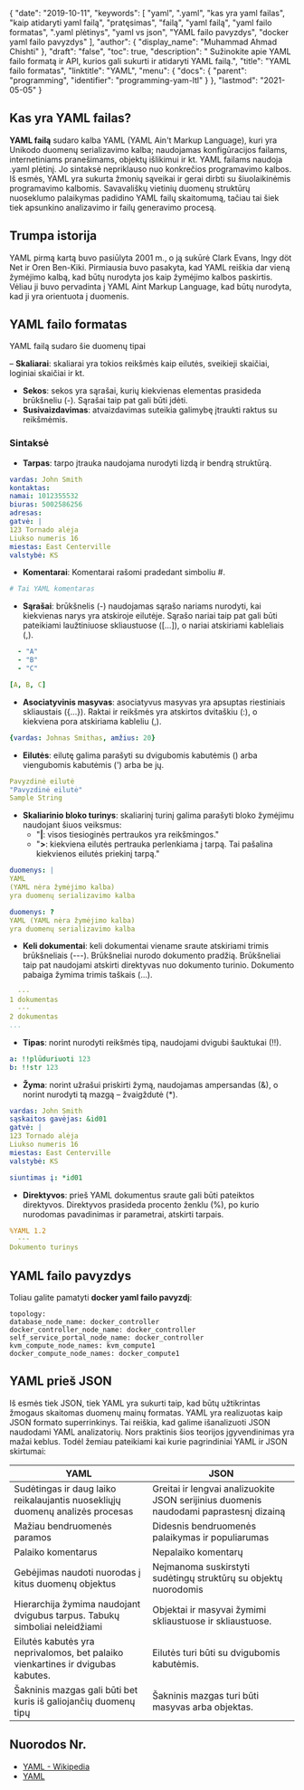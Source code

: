 {
  "date": "2019-10-11",
  "keywords": [
"yaml",
".yaml",
"kas yra yaml failas",
"kaip atidaryti yaml failą",
"pratęsimas",
"failą",
"yaml failą",
"yaml failo formatas",
".yaml plėtinys",
"yaml vs json",
"YAML failo pavyzdys",
"docker yaml failo pavyzdys"
],
  "author": {
    "display_name": "Muhammad Ahmad Chishti"
},
  "draft": "false",
  "toc": true,
  "description": " Sužinokite apie YAML failo formatą ir API, kurios gali sukurti ir atidaryti YAML failą.",
  "title": "YAML failo formatas",
  "linktitle": "YAML",
  "menu": {
    "docs": {
      "parent": "programming",
      "identifier": "programming-yam-ltl"
}
},
  "lastmod": "2021-05-05"
}

## Kas yra YAML failas? ##

**YAML failą** sudaro kalba YAML (YAML Ain't Markup Language), kuri yra Unikodo duomenų serializavimo kalba; naudojamas konfigūracijos failams, internetiniams pranešimams, objektų išlikimui ir kt. YAML failams naudoja .yaml plėtinį. Jo sintaksė nepriklauso nuo konkrečios programavimo kalbos. Iš esmės, YAML yra sukurta žmonių sąveikai ir gerai dirbti su šiuolaikinėmis programavimo kalbomis. Savavališkų vietinių duomenų struktūrų nuoseklumo palaikymas padidino YAML failų skaitomumą, tačiau tai šiek tiek apsunkino analizavimo ir failų generavimo procesą.

## Trumpa istorija ##

YAML pirmą kartą buvo pasiūlyta 2001 m., o ją sukūrė Clark Evans, Ingy döt Net ir Oren Ben-Kiki. Pirmiausia buvo pasakyta, kad YAML reiškia dar vieną žymėjimo kalbą, kad būtų nurodyta jos kaip žymėjimo kalbos paskirtis. Vėliau ji buvo pervadinta į YAML Aint Markup Language, kad būtų nurodyta, kad ji yra orientuota į duomenis.


## YAML failo formatas ##

YAML failą sudaro šie duomenų tipai

– **Skaliarai**: skaliarai yra tokios reikšmės kaip eilutės, sveikieji skaičiai, loginiai skaičiai ir kt.
- **Sekos**: sekos yra sąrašai, kurių kiekvienas elementas prasideda brūkšneliu (-). Sąrašai taip pat gali būti įdėti.
- **Susivaizdavimas**: atvaizdavimas suteikia galimybę įtraukti raktus su reikšmėmis.

### Sintaksė ###

- **Tarpas**: tarpo įtrauka naudojama nurodyti lizdą ir bendrą struktūrą.

``` yaml
vardas: John Smith
kontaktas:
namai: 1012355532
biuras: 5002586256
adresas:
gatvė: |
123 Tornado alėja
Liukso numeris 16
miestas: East Centerville
valstybė: KS
```

- **Komentarai**: Komentarai rašomi pradedant simboliu #.

``` yaml
# Tai YAML komentaras
```

- **Sąrašai**: brūkšnelis (-) naudojamas sąrašo nariams nurodyti, kai kiekvienas narys yra atskiroje eilutėje. Sąrašo nariai taip pat gali būti pateikiami laužtiniuose skliaustuose ([...]), o nariai atskiriami kableliais (,).

``` yaml
  - "A"
  - "B"
  - "C"
```

``` yaml
[A, B, C]
```

- **Asociatyvinis masyvas**: asociatyvus masyvas yra apsuptas riestiniais skliaustais ({...}). Raktai ir reikšmės yra atskirtos dvitaškiu (:), o kiekviena pora atskiriama kableliu (,).

``` yaml
{vardas: Johnas Smithas, amžius: 20}
```

- **Eilutės**: eilutę galima parašyti su dvigubomis kabutėmis () arba viengubomis kabutėmis (') arba be jų.

``` yaml
Pavyzdinė eilutė
"Pavyzdinė eilutė"
Sample String
```

- **Skaliarinio bloko turinys**: skaliarinį turinį galima parašyti bloko žymėjimu naudojant šiuos veiksmus:
  - "**|**: visos tiesioginės pertraukos yra reikšmingos."
  - "**>**: kiekviena eilutės pertrauka perlenkiama į tarpą. Tai pašalina kiekvienos eilutės priekinį tarpą."

``` yaml
duomenys: |
YAML
(YAML nėra žymėjimo kalba)
yra duomenų serializavimo kalba
```

``` yaml
duomenys: ?
YAML (YAML nėra žymėjimo kalba)
yra duomenų serializavimo kalba
```

- **Keli dokumentai**: keli dokumentai viename sraute atskiriami trimis brūkšneliais (---). Brūkšneliai nurodo dokumento pradžią. Brūkšneliai taip pat naudojami atskirti direktyvas nuo dokumento turinio. Dokumento pabaiga žymima trimis taškais (...).

``` yaml
  ---
1 dokumentas
  ---
2 dokumentas
...
```

- **Tipas**: norint nurodyti reikšmės tipą, naudojami dvigubi šauktukai (!!).

``` yaml
a: !!plūduriuoti 123
b: !!str 123
```

- **Žyma**: norint užrašui priskirti žymą, naudojamas ampersandas (&), o norint nurodyti tą mazgą – žvaigždutė (*).

``` yaml
vardas: John Smith
sąskaitos gavėjas: &id01
gatvė: |
123 Tornado alėja
Liukso numeris 16
miestas: East Centerville
valstybė: KS

siuntimas į: *id01
```

- **Direktyvos**: prieš YAML dokumentus sraute gali būti pateiktos direktyvos. Direktyvos prasideda procento ženklu (%), po kurio nurodomas pavadinimas ir parametrai, atskirti tarpais.

``` yaml
%YAML 1.2
  ---
Dokumento turinys
```
## YAML failo pavyzdys
Toliau galite pamatyti **docker yaml failo pavyzdį**:

```
topology:
database_node_name: docker_controller
docker_controller_node_name: docker_controller
self_service_portal_node_name: docker_controller
kvm_compute_node_names: kvm_compute1
docker_compute_node_names: docker_compute1
```

## YAML prieš JSON
Iš esmės tiek JSON, tiek YAML yra sukurti taip, kad būtų užtikrintas žmogaus skaitomas duomenų mainų formatas. YAML yra realizuotas kaip JSON formato superrinkinys. Tai reiškia, kad galime išanalizuoti JSON naudodami YAML analizatorių. Nors praktinis šios teorijos įgyvendinimas yra mažai keblus. Todėl žemiau pateikiami kai kurie pagrindiniai YAML ir JSON skirtumai:

|YAML| JSON|
---|---|
|Sudėtingas ir daug laiko reikalaujantis nuosekliųjų duomenų analizės procesas |Greitai ir lengvai analizuokite JSON serijinius duomenis naudodami paprastesnį dizainą|
|Mažiau bendruomenės paramos| Didesnis bendruomenės palaikymas ir populiarumas|
|Palaiko komentarus| Nepalaiko komentarų|
|Gebėjimas naudoti nuorodas į kitus duomenų objektus| Neįmanoma suskirstyti sudėtingų struktūrų su objektų nuorodomis|
|Hierarchija žymima naudojant dvigubus tarpus. Tabukų simboliai neleidžiami|Objektai ir masyvai žymimi skliaustuose ir skliaustuose.|
|Eilutės kabutės yra neprivalomos, bet palaiko vienkartines ir dvigubas kabutes.|Eilutės turi būti su dvigubomis kabutėmis.|
|Šakninis mazgas gali būti bet kuris iš galiojančių duomenų tipų|Šakninis mazgas turi būti masyvas arba objektas.|


## Nuorodos Nr.

- [YAML - Wikipedia](https://en.wikipedia.org/wiki/YAML)
- [YAML](https://yaml.org/spec/1.2/spec.html)

